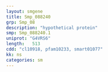 ```yaml
---
layout: smgene
title: Smp_088240
grp: Smp_08
description: "hypothetical protein"
smp: Smp_088240.1
uniprot: "G4VRS6"
length:   513
cdd: "cl10918, pfam10233, smart01077"
kk: ns
categories: sm
---
```

